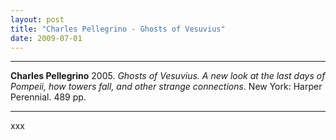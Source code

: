 ```yaml
---
layout: post
title: "Charles Pellegrino - Ghosts of Vesuvius"
date: 2009-07-01
---
```



***
<b>Charles Pellegrino</b> 2005. _Ghosts of Vesuvius. A new look at the last days of Pompeii, how towers fall, and other strange connections_. New York: Harper Perennial. 489 pp.

***
xxx

